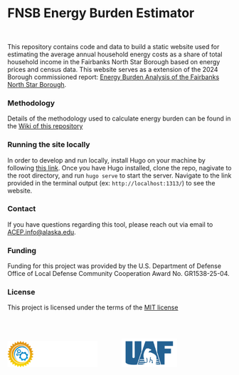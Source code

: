 

# FNSB Energy Burden Estimator

<br>

This repository contains code and data to build a static website used for estimating the average annual household energy costs as a share of total household income in the Fairbanks North Star Borough based on energy prices and census data. This website serves as a extension of the 2024 Borough commissioned report: [Energy Burden Analysis of the Fairbanks North Star Borough](https://zenodo.org/records/12575186). 

### Methodology
Details of the methodology used to calculate energy burden can be found in the [Wiki of this repository](https://github.com/acep-uaf/energy-cost-burden-site/wiki/Methodology)

### Running the site locally
In order to develop and run locally, install Hugo on your machine by following [this link](https://gohugo.io/installation/). Once you have Hugo installed, clone the repo, nagivate to the root directory, and run `hugo serve` to start the server. Navigate to the link provided in the terminal output (ex: `http://localhost:1313/`) to see the website. 

### Contact
If you have questions regarding this tool, please reach out via email to ACEP.info@alaska.edu.

### Funding
Funding for this project was provided by the U.S. Department of Defense Office of Local Defense Community Cooperation Award No. GR1538-25-04.

### License
This project is licensed under the terms of the [MIT license](LICENSE)

<br>
<br>

<img src="static/images/acep-logo-dark.png" width="40%" style="margin-right: 10%"> <img src="static/images/uaf-logo.png" width="25%">